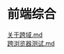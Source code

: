 # 前端综合


[关于跨域.md](%E5%85%B3%E4%BA%8E%E8%B7%A8%E5%9F%9F)    
[跨浏览器测试.md](%E8%B7%A8%E6%B5%8F%E8%A7%88%E5%99%A8%E6%B5%8B%E8%AF%95)    
